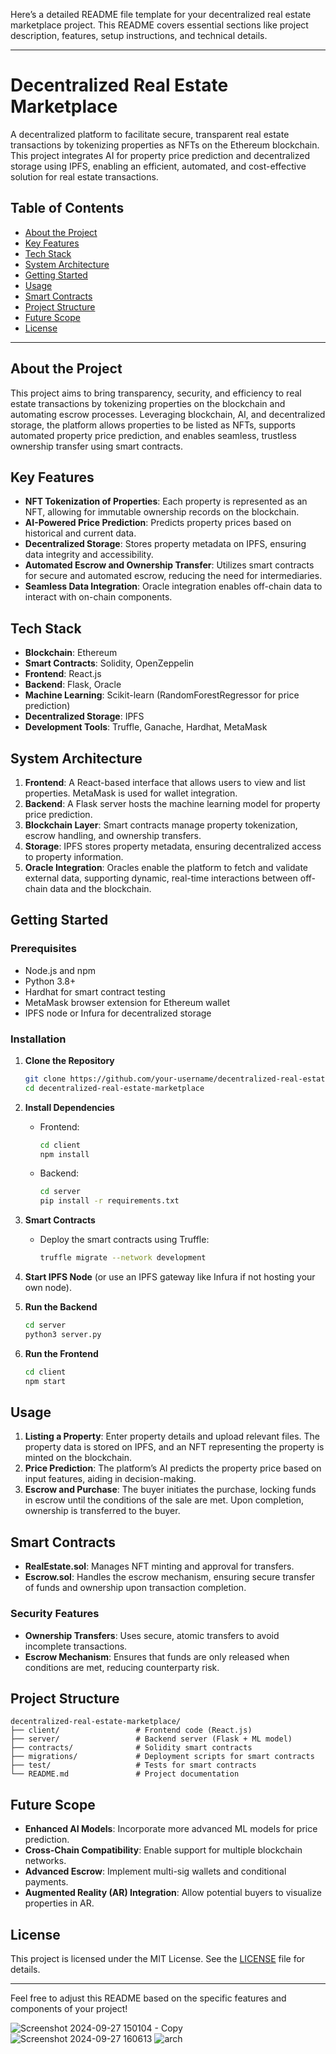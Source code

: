 Here’s a detailed README file template for your decentralized real estate marketplace project. This README covers essential sections like project description, features, setup instructions, and technical details.

---

# Decentralized Real Estate Marketplace

A decentralized platform to facilitate secure, transparent real estate transactions by tokenizing properties as NFTs on the Ethereum blockchain. This project integrates AI for property price prediction and decentralized storage using IPFS, enabling an efficient, automated, and cost-effective solution for real estate transactions.

## Table of Contents

- [About the Project](#about-the-project)
- [Key Features](#key-features)
- [Tech Stack](#tech-stack)
- [System Architecture](#system-architecture)
- [Getting Started](#getting-started)
- [Usage](#usage)
- [Smart Contracts](#smart-contracts)
- [Project Structure](#project-structure)
- [Future Scope](#future-scope)
- [License](#license)

---

## About the Project

This project aims to bring transparency, security, and efficiency to real estate transactions by tokenizing properties on the blockchain and automating escrow processes. Leveraging blockchain, AI, and decentralized storage, the platform allows properties to be listed as NFTs, supports automated property price prediction, and enables seamless, trustless ownership transfer using smart contracts.

## Key Features

- **NFT Tokenization of Properties**: Each property is represented as an NFT, allowing for immutable ownership records on the blockchain.
- **AI-Powered Price Prediction**: Predicts property prices based on historical and current data.
- **Decentralized Storage**: Stores property metadata on IPFS, ensuring data integrity and accessibility.
- **Automated Escrow and Ownership Transfer**: Utilizes smart contracts for secure and automated escrow, reducing the need for intermediaries.
- **Seamless Data Integration**: Oracle integration enables off-chain data to interact with on-chain components.
  
## Tech Stack

- **Blockchain**: Ethereum
- **Smart Contracts**: Solidity, OpenZeppelin
- **Frontend**: React.js
- **Backend**: Flask, Oracle
- **Machine Learning**: Scikit-learn (RandomForestRegressor for price prediction)
- **Decentralized Storage**: IPFS
- **Development Tools**: Truffle, Ganache, Hardhat, MetaMask

## System Architecture

1. **Frontend**: A React-based interface that allows users to view and list properties. MetaMask is used for wallet integration.
2. **Backend**: A Flask server hosts the machine learning model for property price prediction.
3. **Blockchain Layer**: Smart contracts manage property tokenization, escrow handling, and ownership transfers.
4. **Storage**: IPFS stores property metadata, ensuring decentralized access to property information.
5. **Oracle Integration**: Oracles enable the platform to fetch and validate external data, supporting dynamic, real-time interactions between off-chain data and the blockchain.

## Getting Started

### Prerequisites

- Node.js and npm
- Python 3.8+
- Hardhat for smart contract testing
- MetaMask browser extension for Ethereum wallet
- IPFS node or Infura for decentralized storage

### Installation

1. **Clone the Repository**
    ```bash
    git clone https://github.com/your-username/decentralized-real-estate-marketplace.git
    cd decentralized-real-estate-marketplace
    ```

2. **Install Dependencies**
    - Frontend:
      ```bash
      cd client
      npm install
      ```
    - Backend:
      ```bash
      cd server
      pip install -r requirements.txt
      ```

3. **Smart Contracts**
    - Deploy the smart contracts using Truffle:
      ```bash
      truffle migrate --network development
      ```

4. **Start IPFS Node** (or use an IPFS gateway like Infura if not hosting your own node).

5. **Run the Backend**
    ```bash
    cd server
    python3 server.py
    ```

6. **Run the Frontend**
    ```bash
    cd client
    npm start
    ```

## Usage

1. **Listing a Property**: Enter property details and upload relevant files. The property data is stored on IPFS, and an NFT representing the property is minted on the blockchain.
2. **Price Prediction**: The platform’s AI predicts the property price based on input features, aiding in decision-making.
3. **Escrow and Purchase**: The buyer initiates the purchase, locking funds in escrow until the conditions of the sale are met. Upon completion, ownership is transferred to the buyer.

## Smart Contracts

- **RealEstate.sol**: Manages NFT minting and approval for transfers.
- **Escrow.sol**: Handles the escrow mechanism, ensuring secure transfer of funds and ownership upon transaction completion.
  
### Security Features

- **Ownership Transfers**: Uses secure, atomic transfers to avoid incomplete transactions.
- **Escrow Mechanism**: Ensures that funds are only released when conditions are met, reducing counterparty risk.

## Project Structure

```
decentralized-real-estate-marketplace/
├── client/                 # Frontend code (React.js)
├── server/                 # Backend server (Flask + ML model)
├── contracts/              # Solidity smart contracts
├── migrations/             # Deployment scripts for smart contracts
├── test/                   # Tests for smart contracts
└── README.md               # Project documentation
```

## Future Scope

- **Enhanced AI Models**: Incorporate more advanced ML models for price prediction.
- **Cross-Chain Compatibility**: Enable support for multiple blockchain networks.
- **Advanced Escrow**: Implement multi-sig wallets and conditional payments.
- **Augmented Reality (AR) Integration**: Allow potential buyers to visualize properties in AR.

## License

This project is licensed under the MIT License. See the [LICENSE](LICENSE) file for details.

---

Feel free to adjust this README based on the specific features and components of your project!


![Screenshot 2024-09-27 150104 - Copy](https://github.com/user-attachments/assets/57280eb1-9903-4d7a-8ec6-bb038e700824)
![Screenshot 2024-09-27 160613](https://github.com/user-attachments/assets/b30fc26a-c9f9-4605-ad37-d320624273ec)
![arch](https://github.com/user-attachments/assets/908f32b3-04aa-4887-941b-fc83db911a2f)
